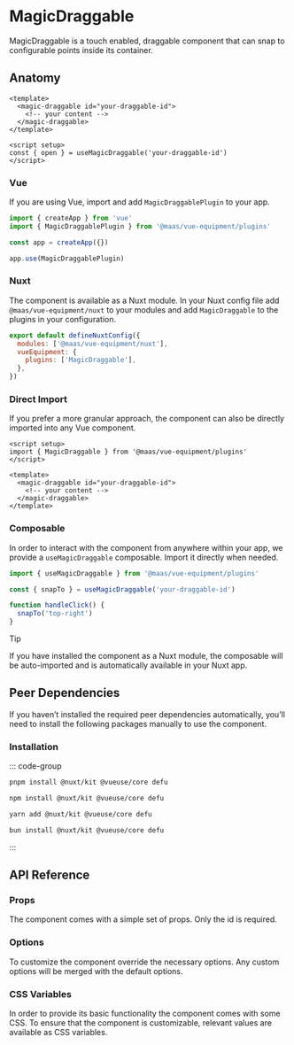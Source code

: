 # MagicDraggable

MagicDraggable is a touch enabled, draggable component that can snap to configurable points inside its container.

<component-preview src="./demo/DefaultDemo.vue" />

<!--@include: @/apps/docs/src/content/snippets/overview.md-->

## Anatomy

```vue
<template>
  <magic-draggable id="your-draggable-id">
    <!-- your content -->
  </magic-draggable>
</template>

<script setup>
const { open } = useMagicDraggable('your-draggable-id')
</script>
```

<!--@include: @/apps/docs/src/content/snippets/installation.md-->

### Vue

If you are using Vue, import and add `MagicDraggablePlugin` to your app.

```js
import { createApp } from 'vue'
import { MagicDraggablePlugin } from '@maas/vue-equipment/plugins'

const app = createApp({})

app.use(MagicDraggablePlugin)
```

### Nuxt

The component is available as a Nuxt module. In your Nuxt config file add `@maas/vue-equipment/nuxt` to your modules and add `MagicDraggable` to the plugins in your configuration.

```js
export default defineNuxtConfig({
  modules: ['@maas/vue-equipment/nuxt'],
  vueEquipment: {
    plugins: ['MagicDraggable'],
  },
})
```

### Direct Import

If you prefer a more granular approach, the component can also be directly imported into any Vue component.

```vue
<script setup>
import { MagicDraggable } from '@maas/vue-equipment/plugins'
</script>

<template>
  <magic-draggable id="your-draggable-id">
    <!-- your content -->
  </magic-draggable>
</template>
```

### Composable

In order to interact with the component from anywhere within your app, we provide a `useMagicDraggable` composable. Import it directly when needed.

```js
import { useMagicDraggable } from '@maas/vue-equipment/plugins'

const { snapTo } = useMagicDraggable('your-draggable-id')

function handleClick() {
  snapTo('top-right')
}
```

> [!TIP]
> If you have installed the component as a Nuxt module, the composable will be auto-imported and is automatically available in your Nuxt app.

## Peer Dependencies

If you haven’t installed the required peer dependencies automatically, you’ll need to install the following packages manually to use the component.

<ProseTable
  :columns="[
    { label: 'Package'},
  ]"
  :rows="[
    {
      items: [
        {
          label: '[@nuxt/kit](https://www.npmjs.com/package/@nuxt/kit)'
        }
      ]
    },
     {
      items: [
        {
          label: '[@vueuse/core](https://www.npmjs.com/package/@vueuse/core)'
        }
      ]
    },
    {
      items: [
        {
          label: '[defu](https://www.npmjs.com/package/defu)'
        }
      ]
    }
  ]"
/>

### Installation

::: code-group

```sh [pnpm]
pnpm install @nuxt/kit @vueuse/core defu
```

```sh [npm]
npm install @nuxt/kit @vueuse/core defu
```

```sh [yarn]
yarn add @nuxt/kit @vueuse/core defu
```

```sh [bun]
bun install @nuxt/kit @vueuse/core defu
```

:::

## API Reference

### Props

The component comes with a simple set of props. Only the id is required.

<ProseTable
  :columns="[
    { label: 'Prop' },
    { label: 'Type' },
    { label: 'Required' }
  ]"
  :rows="[
    {
      items: [
        {
          label: 'id',
          description: 'Providing an id is required. Can either be a string or a ref.'
        },
        {
          label: 'MaybeRef\<string\>',
          escape: true
        },
        {
          label: 'true'
        }
      ]
    },
    {
      items: [
        {
          label: 'options',
          description: 'Refer to the [options table](#options) for details.'
        },
        {
          label: 'MagicDraggableOptions'
        },
        {
          label: 'false'
        }
      ]
    },
    {
      items: [
        {
          label: 'component',
          description: 'Optionally pass a Vue component instance. Renders in place of the components’s slot.'
        },
        {
          label: 'Component'
        },
        {
          label: 'false'
        }
      ]
    }
  ]"
/>

### Options

To customize the component override the necessary options. Any custom options will be merged with the default options.

<ProseTable
  :columns="[
    { label: 'Option' },
    { label: 'Type' },
    { label: 'Default' }
  ]"
  :rows="[
    {
      items: [
        {
          label: 'tag',
          description: 'Specify the drawer\'s HTML element.'
        },
        {
          label: 'string',
          description: '\'dialog\' | \'div\''
        },
        {
          label: '\'div\''
        }
      ]
    },
    {
      items: [
        {
          label: 'threshold.distance',
          description: 'Configure the dragged distance before the component snaps.'
        },
        {
          label: 'number'
        },
        {
          label: '128'
        }
      ]
    },
    {
      items: [
        {
          label: 'threshold.momentum',
          description: 'Configure the momentum from when the component snaps.'
        },
        {
          label: 'number'
        },
        {
          label: '1.5'
        }
      ]
    },
    {
      items: [
        {
          label: 'threshold.idle',
          description: 'Configure the idle time threshold in milliseconds before drag is considered complete.'
        },
        {
          label: 'number'
        },
        {
          label: '250'
        }
      ]
    },
    {
      items: [
        {
          label: 'threshold.lock',
          description: 'Configure the dragged distance before the component prevents other touch interactions.'
        },
        {
          label: 'number'
        },
        {
          label: '0'
        }
      ]
    },
    {
      items: [
        {
          label: 'animation.snap.duration',
          description: 'Configure the component’s snap animation duration.'
        },
        {
          label: 'number'
        },
        {
          label: '500'
        }
      ]
    },
    {
      items: [
        {
          label: 'animation.snap.easing',
          description: 'Configure the component’s snap animation easing.'
        },
        {
          label: 'function',
          description: '(t: number) => number'
        },
        {
          label: 'easeOutBack'
        }
      ]
    },
    {
      items: [
        {
          label: 'initial.snapPoint',
          description: 'Provide an initial snap point for the component to snap to.'
        },
        {
          label: 'DraggableSnapPoint',
          description: 'Position | [Position, { x?: number, y?: number }]'
        },
        {
          label: '\'center\''
        }
      ]
    },
    {
      items: [
        {
          label: 'snapPoints',
          description: 'Add snap points. Points can be either a position string (\'top-left\', \'center\', etc.) or a tuple with position and offset coordinates.'
        },
        {
          label: 'DraggableSnapPoint[]',
          description: 'Array<Position | [Position, { x?: number, y?: number }]>'
        },
        {
          label: 'DraggableSnapPoint[]',
          description: '[\'top-left\', \'top-right\', \'bottom-left\', \'bottom-right\']'
        }
      ]
    },
    {
      items: [
        {
          label: 'scrollLock',
          description: 'Lock body scroll when the menu is open.'
        },
        {
          label: 'boolean | object'
        },
        {
          label: 'object'
        }
      ]
    },
    {
      items: [
        {
          label: 'scrollLock.padding',
          description: 'Locking the body scroll hides any permanently visible scrollbar. Adding a padding to fixed elements prevents them from shifting in this case.'
        },
        {
          label: 'boolean'
        },
        {
          label: 'true'
        }
      ]
    },
    {
      items: [
        {
          label: 'disabled',
          description: 'Disable the component completely.'
        },
        {
          label: 'boolean'
        },
        {
          label: 'false'
        }
      ]
    }
  ]"
/>

### CSS Variables

In order to provide its basic functionality the component comes with some CSS. To ensure that the component is customizable, relevant values are available as CSS variables.

<ProseTable
 :columns="[
   { label: 'Variable' },
   { label: 'Default' },
 ]"
 :rows="[
   {
     items: [
       {
         label: '--magic-draggable-position'
       },
       {
         label: 'fixed'
       },
     ]
   },
   {
     items: [
       {
         label: '--magic-draggable-width'
       },
       {
         label: '100%'
       },
     ]
   },
   {
     items: [
       {
         label: '--magic-draggable-height'
       },
       {
         label: '100%'
       },
     ]
   },
   {
     items: [
       {
         label: '--magic-draggable-z-index'
       },
       {
         label: '999'
       },
     ]
   },
   {
     items: [
       {
         label: '--magic-draggable-inset'
       },
       {
         label: '0'
       },
     ]
   }
 ]"
/>
